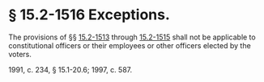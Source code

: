 # § 15.2-1516 Exceptions.

<p>The provisions of §§ <a href='http://law.lis.virginia.gov/vacode/15.2-1513/'>15.2-1513</a> through <a href='http://law.lis.virginia.gov/vacode/15.2-1515/'>15.2-1515</a> shall not be applicable to constitutional officers or their employees or other officers elected by the voters.</p><p>1991, c. 234, § 15.1-20.6; 1997, c. 587.</p>